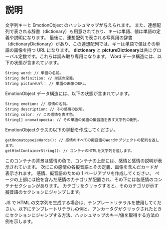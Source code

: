 # 説明

文字列キーと EmotionObject のハッシュマップが与えられます。
また、連想配列で表される辞書（dictionary）も用意されており、キーは単語、値は単語の定義や説明になります。
最後に、連想配列で表される写真用の辞書（dictionaryDictionary）があり、この連想配列では、キーは単語で値はその単語の画像を持つ URL になります。
**dictionary** と **pictureDictionary**は共にグローバル定数です。これらは読み取り専用になります。
Word データ構造には、以下の状態が含まれています。

```
String word: // 単語の名前。
String definition: // 単語の定義。
String pictureUrl： // 単語の画像のURL。
```
EmotionObject データ構造には、以下の状態が含まれています。
```
String emotion: // 感情の名前。
String description: // その感情の説明。
String color: // この感情を表す色。
String[] onomatopoeia: // その単語の英語の擬音語を表す文字列の配列。
```
EmotionObjectクラスの以下の挙動を作成してください。
```
getOnomatopoeiaWords(): // 感情のすべての擬音語のWordオブジェクトの配列を返します。
getHtmlContainerString(): // コンテナのHTMLを文字列を返します。
```
このコンテナの背景は感情の色で、コンテナの上部には、感情と感情の説明が表示されています。
次にこの感情の各擬音語とその定義、画像を含んだカードが表示されます。
感情、擬音語のための 1 ページアプリを作成してください。
ページの上部には絵を含んだ感情のカテゴリが配置され、その下には各感情のコンテナセクションがあります。
カテゴリをクリックすると、そのカテゴリが示す擬音語のセクションにジャンプします。

JS で HTML の文字列を生成する場合は、テンプレートリテラルを使用してください。以下にテンプレートリテラルの例と、アンカータグがクリックされたときにセクションにジャンプする方法、ハッシュマップのキー/値を取得する方法の例を示します。